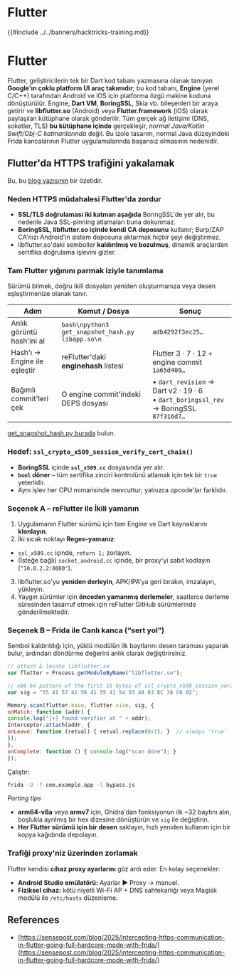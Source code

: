 # Flutter

{{#include ../../banners/hacktricks-training.md}}

# Flutter
Flutter, geliştiricilerin tek bir Dart kod tabanı yazmasına olanak tanıyan **Google'ın çoklu platform UI araç takımıdır**; bu kod tabanı, **Engine** (yerel C/C++) tarafından Android ve iOS için platforma özgü makine koduna dönüştürülür. Engine, **Dart VM**, **BoringSSL**, Skia vb. bileşenleri bir araya getirir ve **libflutter.so** (Android) veya **Flutter.framework** (iOS) olarak paylaşılan kütüphane olarak gönderilir. Tüm gerçek ağ iletişimi (DNS, soketler, TLS) **bu kütüphane içinde** gerçekleşir, *normal Java/Kotlin Swift/Obj-C katmanlarında* değil. Bu izole tasarım, normal Java düzeyindeki Frida kancalarının Flutter uygulamalarında başarısız olmasının nedenidir.

## Flutter'da HTTPS trafiğini yakalamak

Bu, bu [blog yazısının](https://sensepost.com/blog/2025/intercepting-https-communication-in-flutter-going-full-hardcore-mode-with-frida/) bir özetidir.

### Neden HTTPS müdahalesi Flutter'da zordur
* **SSL/TLS doğrulaması iki katman aşağıda** BoringSSL'de yer alır, bu nedenle Java SSL-pinning atlamaları buna dokunmaz.
* **BoringSSL, libflutter.so içinde kendi CA deposunu** kullanır; Burp/ZAP CA'nızı Android'in sistem deposuna aktarmak hiçbir şeyi değiştirmez.
* libflutter.so'daki semboller **kaldırılmış ve bozulmuş**, dinamik araçlardan sertifika doğrulama işlevini gizler.

### Tam Flutter yığınını parmak iziyle tanımlama
Sürümü bilmek, doğru ikili dosyaları yeniden oluşturmanıza veya desen eşleştirmenize olanak tanır.

Adım | Komut / Dosya | Sonuç
----|----|----
Anlık görüntü hash'ini al | ```bash\npython3 get_snapshot_hash.py libapp.so\n``` | `adb4292f3ec25…`
Hash'ı → Engine ile eşleştir | reFlutter'daki **enginehash** listesi | Flutter 3 · 7 · 12 + engine commit `1a65d409…`
Bağımlı commit'leri çek | O engine commit'indeki DEPS dosyası | • `dart_revision` → Dart v2 · 19 · 6<br>• `dart_boringssl_rev` → BoringSSL `87f316d7…`

[get_snapshot_hash.py burada](https://github.com/Impact-I/reFlutter/blob/main/scripts/get_snapshot_hash.py) bulun.

### Hedef: `ssl_crypto_x509_session_verify_cert_chain()`
* **BoringSSL** içinde **`ssl_x509.cc`** dosyasında yer alır.
* **`bool` döner** – tüm sertifika zinciri kontrolünü atlamak için tek bir `true` yeterlidir.
* Aynı işlev her CPU mimarisinde mevcuttur; yalnızca opcode'lar farklıdır.

### Seçenek A – **reFlutter** ile İkili yamanın
1. Uygulamanın Flutter sürümü için tam Engine ve Dart kaynaklarını **klonlayın**.
2. İki sıcak noktayı **Regex-yamanız**:
* `ssl_x509.cc` içinde, `return 1;` zorlayın.
* (İsteğe bağlı) `socket_android.cc` içinde, bir proxy'yi sabit kodlayın (`"10.0.2.2:8080"`).
3. libflutter.so'yu **yeniden derleyin**, APK/IPA'ya geri bırakın, imzalayın, yükleyin.
4. Yaygın sürümler için **önceden yamanmış derlemeler**, saatlerce derleme süresinden tasarruf etmek için reFlutter GitHub sürümlerinde gönderilmektedir.

### Seçenek B – **Frida** ile Canlı kanca (“sert yol”)
Sembol kaldırıldığı için, yüklü modülün ilk baytlarını desen taraması yaparak bulur, ardından döndürme değerini anlık olarak değiştirirsiniz.
```javascript
// attach & locate libflutter.so
var flutter = Process.getModuleByName("libflutter.so");

// x86-64 pattern of the first 16 bytes of ssl_crypto_x509_session_verify_cert_chain
var sig = "55 41 57 41 56 41 55 41 54 53 48 83 EC 38 C6 02";

Memory.scan(flutter.base, flutter.size, sig, {
onMatch: function (addr) {
console.log("[+] found verifier at " + addr);
Interceptor.attach(addr, {
onLeave: function (retval) { retval.replace(0x1); }  // always 'true'
});
},
onComplete: function () { console.log("scan done"); }
});
```
Çalıştır:
```bash
frida -U -f com.example.app -l bypass.js
```
*Porting tips*
* **arm64-v8a** veya **armv7** için, Ghidra'dan fonksiyonun ilk ~32 baytını alın, boşlukla ayrılmış bir hex dizesine dönüştürün ve `sig` ile değiştirin.
* **Her Flutter sürümü için bir desen** saklayın, hızlı yeniden kullanım için bir kopya kağıdında depolayın.

### Trafiği proxy'niz üzerinden zorlamak
Flutter kendisi **cihaz proxy ayarlarını** göz ardı eder. En kolay seçenekler:
* **Android Studio emülatörü:** Ayarlar ▶ Proxy → manuel.
* **Fiziksel cihaz:** kötü niyetli Wi-Fi AP + DNS sahtekarlığı veya Magisk modülü ile `/etc/hosts` düzenleme.

## References
- [https://sensepost.com/blog/2025/intercepting-https-communication-in-flutter-going-full-hardcore-mode-with-frida/](https://sensepost.com/blog/2025/intercepting-https-communication-in-flutter-going-full-hardcore-mode-with-frida/)
